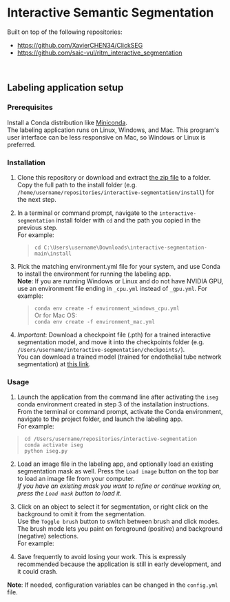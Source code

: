 # Interactive Semantic Segmentation

Built on top of the following repositories:  
- https://github.com/XavierCHEN34/ClickSEG
- https://github.com/saic-vul/ritm_interactive_segmentation

<br>

## Labeling application setup
### Prerequisites
Install a Conda distribution like [Miniconda](https://docs.conda.io/en/latest/miniconda.html).  
The labeling application runs on Linux, Windows, and Mac. This program's user interface can be less responsive on Mac, so Windows or Linux is preferred.

### Installation
1. Clone this repository or download and extract [the zip file](https://github.com/fogg-lab/interactive-segmentation/archive/refs/heads/main.zip) to a folder.  
Copy the full path to the install folder (e.g. `/home/username/repositories/interactive-segmentation/install`) for the next step.

2. In a terminal or command prompt, navigate to the `interactive-segmentation` install folder with `cd` and the path you copied in the previous step.  
For example:  
    > `cd C:\Users\username\Downloads\interactive-segmentation-main\install`  

3. Pick the matching environment.yml file for your system, and use Conda to install the environment for running the labeling app.  
**Note**: If you are running Windows or Linux and do not have NVIDIA GPU, use an environment file ending in `_cpu.yml` instead of `_gpu.yml`.
For example:
    > `conda env create -f environment_windows_cpu.yml`  
Or for Mac OS:  
    > `conda env create -f environment_mac.yml`

4. *Important*: Download a checkpoint file (.pth) for a trained interactive segmentation model, and move it into the checkpoints folder (e.g. `/Users/username/interactive-segmentation/checkpoints/`).  
You can download a trained model (trained for endothelial tube network segmentation) at [this link](https://drive.google.com/file/d/1JJZalxTMQFL9grnEBmHNQ37IezOhjDYZ/view?usp=share_link).  

### Usage  
1. Launch the application from the command line after activating the `iseg` conda environment created in step 3 of the installation instructions.  
From the terminal or command prompt, activate the Conda environment, navigate to the project folder, and launch the labeling app.  
For example:  
> `cd /Users/username/repositories/interactive-segmentation`  
> `conda activate iseg`  
> `python iseg.py`

2. Load an image file in the labeling app, and optionally load an existing segmentation mask as well.
   Press the `Load image` button on the top bar to load an image file from your computer.  
   *If you have an existing mask you want to refine or continue working on, press the `Load mask` button to load it.*

3. Click on an object to select it for segmentation, or right click on the background to omit it from the segmentation.  
   Use the `Toggle brush` button to switch between brush and click modes. The brush mode lets you paint on foreground (positive) and background (negative) selections.  
   For example:  
   

4. Save frequently to avoid losing your work. This is expressly recommended because the application is still in early development, and it could crash.  

**Note**: If needed, configuration variables can be changed in the `config.yml` file.
